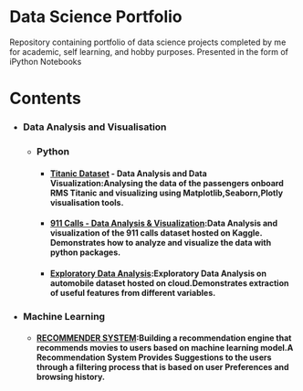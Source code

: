 # Data Science Portfolio
 Repository containing portfolio of data science projects completed by me for academic, self learning, and hobby purposes. Presented in the form of iPython Notebooks

# Contents

* ### Data Analysis and Visualisation
  * ### Python
    * #### [Titanic Dataset](https://github.com/suryagokul/Data-Science-Portfolio/blob/master/Data%20Analysis%20and%20Visualization/Project%201/Titanic_Data%20Analysis.ipynb) - Data Analysis and Data Visualization:Analysing the data of the passengers onboard RMS Titanic and visualizing using Matplotlib,Seaborn,Plotly visualisation tools.
    * #### [911 Calls - Data Analysis & Visualization](https://github.com/suryagokul/Data-Science-Portfolio/blob/master/Data%20Analysis%20and%20Visualization/Project%202/911%20Calls%20Data%20Capstone%20Project%20.ipynb):Data Analysis and visualization of the 911 calls dataset hosted on Kaggle. Demonstrates how to analyze and visualize the data with python packages.
    * #### [Exploratory Data Analysis](https://github.com/suryagokul/Data-Science-Portfolio/blob/master/Data%20Analysis%20and%20Visualization/Project%203/Exploratory-Data-Analysis.ipynb):Exploratory Data Analysis on automobile dataset hosted on cloud.Demonstrates extraction of useful features from different variables. 
* ### Machine Learning
  * #### [RECOMMENDER SYSTEM](https://github.com/suryagokul/Data-Science-Portfolio/blob/master/Recommender%20Systems/Content%20based%20recommendation.ipynb):Building a recommendation engine that recommends movies to users based  on machine learning model.A Recommendation System Provides Suggestions to the users through a filtering process that is based on user Preferences and browsing history.


